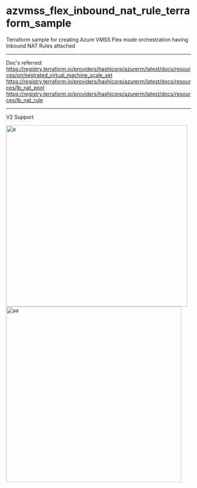 # azvmss_flex_inbound_nat_rule_terraform_sample
Terraform sample for creating Azure VMSS Flex mode orchestration having Inbound NAT Rules attached 

-----------------
Doc's referred: https://registry.terraform.io/providers/hashicorp/azurerm/latest/docs/resources/orchestrated_virtual_machine_scale_set
https://registry.terraform.io/providers/hashicorp/azurerm/latest/docs/resources/lb_nat_pool
https://registry.terraform.io/providers/hashicorp/azurerm/latest/docs/resources/lb_nat_rule

---
V2 Support

<img width="494" alt="a" src="https://github.com/user-attachments/assets/e279846e-03d8-4453-bd28-4452c2803926" />

<br> 

<img width="478" alt="aa" src="https://github.com/user-attachments/assets/21a05764-f668-4956-b3ae-de848616875e" />



